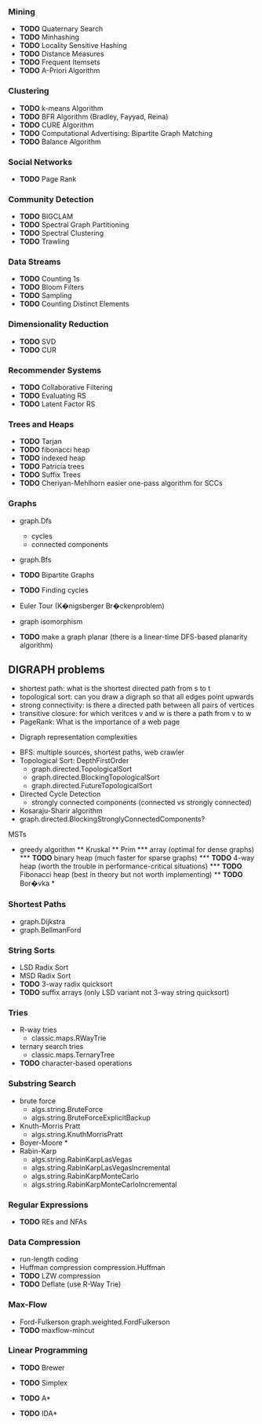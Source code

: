 ### Mining
* **TODO** Quaternary Search 
* **TODO** Minhashing
* **TODO** Locality Sensitive Hashing
* **TODO** Distance Measures
* **TODO** Frequent Itemsets
* **TODO** A-Priori Algorithm 

### Clustering
* **TODO** k-means Algorithm
* **TODO** BFR Algorithm (Bradley, Fayyad, Reina)
* **TODO** CURE Algorithm
* **TODO** Computational Advertising: Bipartite Graph Matching
* **TODO** Balance Algorithm

### Social Networks
* **TODO** Page Rank

### Community Detection
* **TODO** BIGCLAM
* **TODO** Spectral Graph Partitioning
* **TODO** Spectral Clustering
* **TODO** Trawling

### Data Streams
* **TODO** Counting 1s
* **TODO** Bloom Filters
* **TODO** Sampling
* **TODO** Counting Distinct Elements

### Dimensionality Reduction
* **TODO** SVD
* **TODO** CUR

### Recommender Systems
* **TODO** Collaborative Filtering
* **TODO** Evaluating RS
* **TODO** Latent Factor RS

### Trees and Heaps

* **TODO** Tarjan                       
* **TODO** fibonacci heap               
* **TODO** indexed heap
* **TODO** Patricia trees               
* **TODO** Suffix Trees                 
* **TODO** Cheriyan-Mehlhorn easier one-pass algorithm for SCCs 

### Graphs 

* graph.Dfs
  * cycles
  * connected components
* graph.Bfs
    
* **TODO** Bipartite Graphs                                                                
* **TODO** Finding cycles                                                                  
 * Euler Tour (K�nigsberger Br�ckenproblem)
 * graph isomorphism 
* **TODO** make a graph planar (there is a linear-time DFS-based planarity algorithm)      

## DIGRAPH problems
- shortest path: what is the shortest directed path from s to t
- topological sort: can you draw a digraph so that all edges point upwards
- strong connectivity: is there a directed path between all pairs of vertices    
- transitive closure: for which veritces v and w is there a path from v to w 
- PageRank: What is the importance of a web page
+ Digraph representation complexities
* BFS: multiple sources, shortest paths, web crawler
* Topological Sort: DepthFirstOrder
  * graph.directed.TopologicalSort
  * graph.directed.BlockingTopologicalSort
  * graph.directed.FutureTopologicalSort
* Directed Cycle Detection
  * strongly connected components (connected vs strongly connected)
* Kosaraju-Sharir algorithm
* graph.directed.BlockingStronglyConnectedComponents?

MSTs
* greedy algorithm
** Kruskal
** Prim
*** array (optimal for dense graphs)
*** **TODO** binary heap (much faster for sparse graphs)
*** **TODO** 4-way heap (worth the trouble in performance-critical situations)
*** **TODO** Fibonacci heap (best in theory but not worth implementing)
** **TODO** Bor�vka                      *

### Shortest Paths
* graph.Dijkstra
* graph.BellmanFord


### String Sorts
* LSD Radix Sort
* MSD Radix Sort
* **TODO** 3-way radix quicksort          
* **TODO** suffix arrays (only LSD variant not 3-way string quicksort)

### Tries
* R-way tries
  * classic.maps.RWayTrie
* ternary search tries
  * classic.maps.TernaryTree
* **TODO** character-based operations    

### Substring Search
* brute force
  * algs.string.BruteForce
  * algs.string.BruteForceExplicitBackup
* Knuth-Morris Pratt
  * algs.string.KnuthMorrisPratt
* Boyer-Moore                     *
* Rabin-Karp
  * algs.string.RabinKarpLasVegas
  * algs.string.RabinKarpLasVegasIncremental
  * algs.string.RabinKarpMonteCarlo
  * algs.string.RabinKarpMonteCarloIncremental

### Regular Expressions
* **TODO** REs and NFAs                    

### Data Compression
* run-length coding
* Huffman compression
    compression.Huffman
* **TODO** LZW compression                 
* **TODO** Deflate (use R-Way Trie)

### Max-Flow
* Ford-Fulkerson
      graph.weighted.FordFulkerson
* **TODO** maxflow-mincut                  

### Linear Programming
* **TODO** Brewer                          
* **TODO** Simplex                         

* **TODO** A*
* **TODO** IDA*
